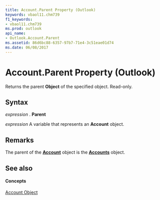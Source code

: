 ```yaml
---
title: Account.Parent Property (Outlook)
keywords: vbaol11.chm739
f1_keywords:
- vbaol11.chm739
ms.prod: outlook
api_name:
- Outlook.Account.Parent
ms.assetid: 86d6bc88-6357-97b7-71e4-3c51eae01d74
ms.date: 06/08/2017
---
```



# Account.Parent Property (Outlook)

Returns the parent **Object** of the specified object. Read-only.


## Syntax

 _expression_ . **Parent**

 _expression_ A variable that represents an **Account** object.


## Remarks

The parent of the **[Account](account-object-outlook.md)** object is the **[Accounts](accounts-object-outlook.md)** object.


## See also


#### Concepts


[Account Object](account-object-outlook.md)

